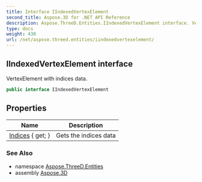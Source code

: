 ```yaml
---
title: Interface IIndexedVertexElement
second_title: Aspose.3D for .NET API Reference
description: Aspose.ThreeD.Entities.IIndexedVertexElement interface. VertexElement with indices data
type: docs
weight: 430
url: /net/aspose.threed.entities/iindexedvertexelement/
---
```

## IIndexedVertexElement interface

VertexElement with indices data.

```csharp
public interface IIndexedVertexElement
```

## Properties

| Name | Description |
| --- | --- |
| [Indices](../../aspose.threed.entities/iindexedvertexelement/indices/) { get; } | Gets the indices data |

### See Also

* namespace [Aspose.ThreeD.Entities](../../aspose.threed.entities/)
* assembly [Aspose.3D](../../)


